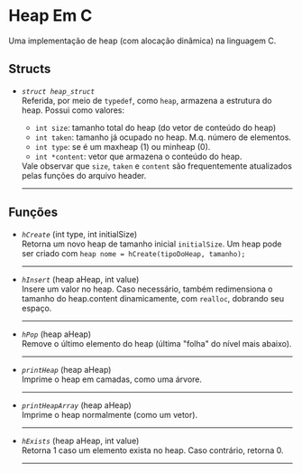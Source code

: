 <h1>Heap Em C</h1>
Uma implementação de heap (com alocação dinâmica) na linguagem C.</br>

<h2>Structs</h2>
<ul>
<li><i><code>struct heap_struct</code></i></li>
Referida, por meio de <code>typedef</code>, como <code>heap</code>, armazena a estrutura do heap. Possui como valores:
  <ul>
    <li><code>int size</code>: tamanho total do heap (do vetor de conteúdo do heap)</li>
    <li><code>int taken</code>: tamanho já ocupado no heap. M.q. número de elementos.</li>
    <li><code>int type</code>: se é um maxheap (1) ou minheap (0).</li>
    <li><code>int *content</code>: vetor que armazena o conteúdo do heap.</li>
  </ul>
  Vale observar que <code>size</code>, <code>taken</code> e <code>content</code> são frequentemente atualizados pelas funções do arquivo header.
<hr/>
</ul>

<h2>Funções</h2>
<ul>
<li><i><code>hCreate</code></i> (int type, int initialSize)</li>
  Retorna um novo heap de tamanho inicial <code>initialSize</code>. Um heap pode ser criado com <code>heap nome = hCreate(tipoDoHeap, tamanho);</code> 
<hr/>

<li><i><code>hInsert</code></i> (heap aHeap, int value)</code></li>
  Insere um valor no heap. Caso necessário, também redimensiona o tamanho do heap.content dinamicamente, com <code>realloc</code>, dobrando seu espaço.
<hr/>

<li><i><code>hPop</code></i> (heap aHeap)</code></li>
  Remove o último elemento do heap (última "folha" do nível mais abaixo).
<hr/>

<li><i><code>printHeap</code></i> (heap aHeap)</code></li>
  Imprime o heap em camadas, como uma árvore.
<hr/>

<li><i><code>printHeapArray</code></i> (heap aHeap)</code></li>
  Imprime o heap normalmente (como um vetor).
<hr/>

<li><i><code>hExists</code></i> (heap aHeap, int value)</code></li>
  Retorna 1 caso um elemento exista no heap. Caso contrário, retorna 0.
<hr/>
